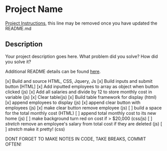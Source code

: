 # Project Name

[Project Instructions](./INSTRUCTIONS.md), this line may be removed once you have updated the README.md

## Description

Your project description goes here. What problem did you solve? How did you solve it?

Additional README details can be found [here](https://github.com/PrimeAcademy/readme-template/blob/master/README.md).


[x] Build and source HTML, CSS, Jquery, Js
[x] Build inputs and submit button [HTML]
[x] Add inputted employees to array as object when button clicked (js)
[x] Add all salaries and divide by 12 to store monthly cost in variable (js)
[x] Clear table(js)
[x] Build table framework for display (html)
[x] append employees to display (js)
[x] append clear button with employees (js)
[x] make clear button remove employee (js)
[ ] build a space for the total monthly cost (HTML)
[ ] append total monthly cost to its new home (js)
[ ] make background turn red on cost if > $20,000 (css/js)
[ ] *stretch* remove an employee's salary from total cost if they are deleted (js)
[ ] *stretch* make it pretty! (css)

DONT FORGET TO MAKE NOTES IN CODE, TAKE BREAKS, COMMIT OFTEN!